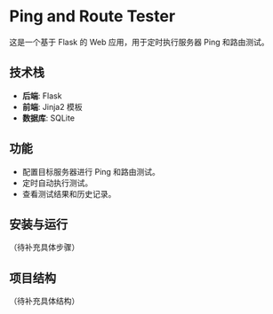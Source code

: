 # Ping and Route Tester

这是一个基于 Flask 的 Web 应用，用于定时执行服务器 Ping 和路由测试。

## 技术栈

- **后端**: Flask
- **前端**: Jinja2 模板
- **数据库**: SQLite

## 功能

- 配置目标服务器进行 Ping 和路由测试。
- 定时自动执行测试。
- 查看测试结果和历史记录。

## 安装与运行

（待补充具体步骤）

## 项目结构

（待补充具体结构） 